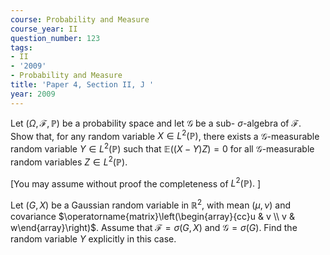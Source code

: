 ```yaml
---
course: Probability and Measure
course_year: II
question_number: 123
tags:
- II
- '2009'
- Probability and Measure
title: 'Paper 4, Section II, J '
year: 2009
---
```




Let $(\Omega, \mathcal{F}, \mathbb{P})$ be a probability space and let $\mathcal{G}$ be a sub- $\sigma$-algebra of $\mathcal{F}$. Show that, for any random variable $X \in L^{2}(\mathbb{P})$, there exists a $\mathcal{G}$-measurable random variable $Y \in L^{2}(\mathbb{P})$ such that $\mathbb{E}((X-Y) Z)=0$ for all $\mathcal{G}$-measurable random variables $Z \in L^{2}(\mathbb{P})$.

[You may assume without proof the completeness of $L^{2}(\mathbb{P}) .$ ]

Let $(G, X)$ be a Gaussian random variable in $\mathbb{R}^{2}$, with mean $(\mu, \nu)$ and covariance $\operatorname{matrix}\left(\begin{array}{cc}u & v \\ v & w\end{array}\right)$. Assume that $\mathcal{F}=\sigma(G, X)$ and $\mathcal{G}=\sigma(G)$. Find the random variable $Y$ explicitly in this case.